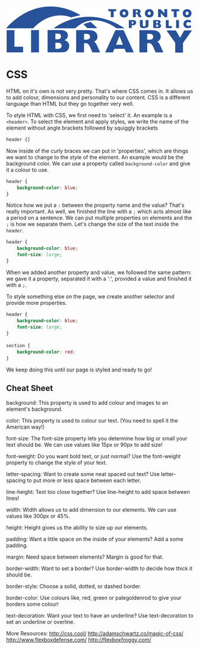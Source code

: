 ![](images/torontopubliclibrarylogo.png)

# CSS
HTML on it's own is not very pretty. That's where CSS comes in. It allows us to add colour, dimensions and personality to our content. CSS is a different language than HTML but they go together very well.

To style HTML with CSS, we first need to 'select' it. An example is a `<header>`. To select the element and apply styles, we write the name of the element without angle brackets followed by squiggly brackets

```css
header {}
```

Now inside of the curly braces we can put in 'properties', which are things we want to change to the style of the element. An example would be the background color. We can use a property called `background-color` and give it a colour to use.

```css
header {
	background-color: blue;
}
```

Notice how we put a `:` between the property name and the value? That's really important. As well, we finished the line with a `;` which acts almost like a period on a sentence. We can put multiple properties on elements and the `;` is how we separate them. Let's change the size of the text inside the `header`.

```css
header {
	background-color: blue;
	font-size: large;
}
```

When we added another property and value, we followed the same pattern: we gave it a property, separated it with a ':', provided a value and finished it with a `;`.

To style something else on the page, we create another selector and provide more properties.

```css
header {
	background-color: blue;
	font-size: large;
}

section {
	background-color: red;
}
```

We keep doing this until our page is styled and ready to go!

## Cheat Sheet

background: This property is used to add colour and images to an element's background.

color: This property is used to colour our text. (You need to spell it the American way!)

font-size: The font-size property lets you determine how big or small your text should be. We can use values like 15px or 90px to add size!

font-weight: Do you want bold text, or just normal? Use the font-weight property to change the style of your text.

letter-spacing: Want to create some neat spaced out text? Use letter-spacing to put more or less space between each letter.

line-height: Text too close together? Use line-height to add space between lines!

width: Width allows us to add dimension to our elements. We can use values like 300px or 45%.

height: Height gives us the ability to size up our elements. 

padding: Want a little space on the inside of your elements? Add a some padding. 

margin: Need space between elements? Margin is good for that.

border-width: Want to set a border? Use border-width to decide how thick it should be.

border-style: Choose a solid, dotted, or dashed border.

border-color: Use colours like, red, green or palegoldenrod to give your borders some colour!

text-decoration: Want your text to have an underline? Use text-decoration to set an underline or overline.

More Resources: 
http://css.cool/
http://adamschwartz.co/magic-of-css/
http://www.flexboxdefense.com/
http://flexboxfroggy.com/
